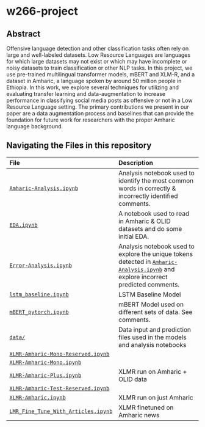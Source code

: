# w266-project

## Abstract
Offensive language detection and other classification tasks often rely on large and well-labeled datasets. Low Resource Languages are languages for which large datasets may not exist or which may have incomplete or noisy datasets to train classification or other NLP tasks. In this project, we use pre-trained multilingual transformer models, mBERT and XLM-R, and a dataset in Amharic, a language spoken by around 50 million people in Ethiopia. In this work, we explore several techniques for utilizing and evaluating transfer learning and data-augmentation to increase performance in classifying social media posts as offensive or not in a Low Resource Language setting. The primary contributions we present in our paper are a data augmentation process and baselines that can provide the foundation for future work for researchers with the proper Amharic language background.


## Navigating the Files in this repository

|File | Description |
|:----|:------------|
| [`Amharic-Analysis.ipynb`](https://github.com/jcweaver/w266-project/blob/main/Amharic-Analysis.ipynb) | Analysis notebook used to identify the most common words in correctly & incorrectly identified comments. |
| [`EDA.ipynb`](https://github.com/jcweaver/w266-project/blob/main/EDA.ipynb) | A notebook used to read in Amharic & OLID datasets and do some initial EDA. |
| [`Error-Analysis.ipynb`](https://github.com/jcweaver/w266-project/blob/main/Error-Analysis.ipynb) | Analysis notebook used to explore the unique tokens detected in [`Amharic-Analysis.ipynb`](https://github.com/jcweaver/w266-project/blob/main/Amharic-Analysis.ipynb) and explore incorrect predicted comments. |
| [`lstm_baseline.ipynb`](https://github.com/jcweaver/w266-project/blob/main/lstm_baseline.ipynb) | LSTM Baseline Model |
| [`mBERT_pytorch.ipynb`](https://github.com/jcweaver/w266-project/blob/main/mBERT_pytorch.ipynb) | mBERT Model used on different sets of data. See comments. |
| [`data/`](https://github.com/jcweaver/w266-project/tree/main/data) | Data input and prediction files used in the models and analysis notebooks |
| [`XLMR-Amharic-Mono-Reserved.ipynb`](https://github.com/jcweaver/w266-project/blob/main/XLMR-Amharic-Mono-Reserved.ipynb) | |
| [`XLMR-Amharic-Mono.ipynb`](https://github.com/jcweaver/w266-project/blob/main/XLMR-Amharic-Mono.ipynb) | |
| [`XLMR-Amharic-Plus.ipynb`](https://github.com/jcweaver/w266-project/blob/main/XLMR-Amharic-Plus.ipynb) | XLMR run on Amharic + OLID data |
| [`XLMR-Amharic-Test-Reserved.ipynb`](https://github.com/jcweaver/w266-project/blob/main/XLMR-Amharic-Test-Reserved.ipynb) | |
| [`XLMR-Amharic.ipynb`](https://github.com/jcweaver/w266-project/blob/main/XLMR-Amharic.ipynb) | XLMR run on just Amharic |
| [`LMR_Fine_Tune_With_Articles.ipynb`](https://github.com/jcweaver/w266-project/blob/main/XLMR_Fine_Tune_With_Articles.ipynb) | XLMR finetuned on Amharic news |

